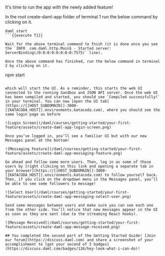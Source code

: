 It's time to run the app with the newly added feature!

In the root create-daml-app folder of terminal 1 run the below command by clicking on it.

```
daml start
```{{execute T1}}

Wait for the above terminal command to fnish (it is done once you see the `INFO  com.daml.http.Main$ - Started server: ServerBinding(/0:0:0:0:0:0:0:0:7575)` line).

Once the above command has finished, run the below command in terminal 2 by clicking on it.

```
npm start
```{{execute T2}}

which will start the UI. As a reminder, this starts the web UI connected to the running Sandbox and JSON API server. Once the web UI has been compiled and started, you should see `Compiled successfully!` in your terminal. You can now [open the UI tab](https://[[HOST_SUBDOMAIN]]-3000-[[KATACODA_HOST]].environments.katacoda.com), where you should see the same login page as before

![Login Screen](/daml/courses/getting-started/your-first-feature/assets/create-daml-app-login-screen.png)

Once you’ve logged in, you’ll see a familiar UI but with our new Messages panel at the bottom!

![Messaging Feature](/daml/courses/getting-started/your-first-feature/assets/create-daml-app-messaging-feature.png)

Go ahead and follow some more users. Then, log in as some of those users by [right clikcing on this link and opening a separate tab in your browser](https://[[HOST_SUBDOMAIN]]-3000-[[KATACODA_HOST]].environments.katacoda.com) to follow yourself back. Then, if you click on the dropdown menu in the Messages panel, you’ll be able to see some followers to message!

![Select User](/daml/courses/getting-started/your-first-feature/assets/create-daml-app-messaging-select-user.png)

Send some messages between users and make sure you can see each one from the other side. You’ll notice that new messages appear in the UI as soon as they are sent (due to the streaming React hooks).

![Message Received](/daml/courses/getting-started/your-first-feature/assets/create-daml-app-message-received.png)

## You completed the second part of the Getting Started Guide! [Join our forum](https://discuss.daml.com) and share a screenshot of your accomplishment to [get your second of 3 badges](https://discuss.daml.com/badges/126/hey-look-what-i-can-do)!